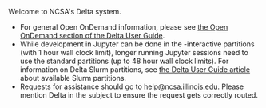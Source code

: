 Welcome to NCSA's Delta system.

- For general Open OnDemand information, please see [the Open OnDemand section of the Delta User Guide](https://docs.ncsa.illinois.edu/systems/delta/en/latest/user_guide/ood/index.html).
- While development in Jupyter can be done in the -interactive partitions (with 1 hour wall clock limit), longer running Jupyter sessions need to use the standard partitions (up to 48 hour wall clock limits).  For information on Delta Slurm partitions, see [the Delta User Guide article](https://docs.ncsa.illinois.edu/systems/delta/en/latest/user_guide/running_jobs.html#delta-production-partitions-queues) about available Slurm partitions.
- Requests for assistance should go to [help@ncsa.illinois.edu](mailto:help@ncsa.illinois.edu). Please mention Delta in the subject to ensure the request gets correctly routed.
